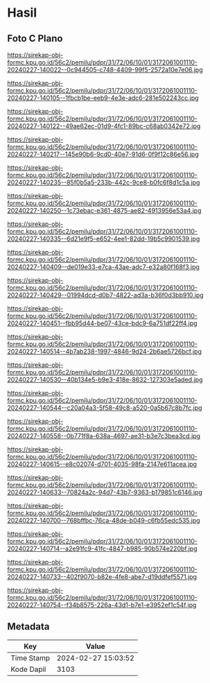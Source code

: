 # Hasil

## Foto C Plano

https://sirekap-obj-formc.kpu.go.id/56c2/pemilu/pdpr/31/72/06/10/01/3172061001110-20240227-140022--0c944505-c748-4409-99f5-2572a10e7e06.jpg

https://sirekap-obj-formc.kpu.go.id/56c2/pemilu/pdpr/31/72/06/10/01/3172061001110-20240227-140105--1fbcb1be-eeb9-4e3e-adc6-281e502243cc.jpg

https://sirekap-obj-formc.kpu.go.id/56c2/pemilu/pdpr/31/72/06/10/01/3172061001110-20240227-140122--49ae62ec-01d9-4fc1-89bc-c68ab0342e72.jpg

https://sirekap-obj-formc.kpu.go.id/56c2/pemilu/pdpr/31/72/06/10/01/3172061001110-20240227-140217--145e90b6-9cd0-40e7-91d6-0f9f12c86e56.jpg

https://sirekap-obj-formc.kpu.go.id/56c2/pemilu/pdpr/31/72/06/10/01/3172061001110-20240227-140235--85f0b5a5-233b-442c-9ce8-b0fc6f8d1c5a.jpg

https://sirekap-obj-formc.kpu.go.id/56c2/pemilu/pdpr/31/72/06/10/01/3172061001110-20240227-140250--1c73ebac-e361-4875-ae82-4913956e53a4.jpg

https://sirekap-obj-formc.kpu.go.id/56c2/pemilu/pdpr/31/72/06/10/01/3172061001110-20240227-140335--6d21e9f5-e652-4ee1-82dd-19b5c9901539.jpg

https://sirekap-obj-formc.kpu.go.id/56c2/pemilu/pdpr/31/72/06/10/01/3172061001110-20240227-140409--de019e33-e7ca-43ae-adc7-e32a80f168f3.jpg

https://sirekap-obj-formc.kpu.go.id/56c2/pemilu/pdpr/31/72/06/10/01/3172061001110-20240227-140429--01994dcd-d0b7-4822-ad3a-b36f0d3bb910.jpg

https://sirekap-obj-formc.kpu.go.id/56c2/pemilu/pdpr/31/72/06/10/01/3172061001110-20240227-140451--fbb95d44-be07-43ce-bdc9-6a751df22ff4.jpg

https://sirekap-obj-formc.kpu.go.id/56c2/pemilu/pdpr/31/72/06/10/01/3172061001110-20240227-140514--4b7ab238-1997-4846-9d24-2b6ae5726bcf.jpg

https://sirekap-obj-formc.kpu.go.id/56c2/pemilu/pdpr/31/72/06/10/01/3172061001110-20240227-140530--40b134e5-b9e3-418e-8632-127303e5aded.jpg

https://sirekap-obj-formc.kpu.go.id/56c2/pemilu/pdpr/31/72/06/10/01/3172061001110-20240227-140544--c20a04a3-5f58-49c8-a520-0a5b67c8b7fc.jpg

https://sirekap-obj-formc.kpu.go.id/56c2/pemilu/pdpr/31/72/06/10/01/3172061001110-20240227-140558--0b771f8a-638a-4697-ae31-b3e7c3bea3cd.jpg

https://sirekap-obj-formc.kpu.go.id/56c2/pemilu/pdpr/31/72/06/10/01/3172061001110-20240227-140615--e8c02074-d701-4035-98fa-2147e611acea.jpg

https://sirekap-obj-formc.kpu.go.id/56c2/pemilu/pdpr/31/72/06/10/01/3172061001110-20240227-140633--70824a2c-94d7-43b7-9363-b179851c6146.jpg

https://sirekap-obj-formc.kpu.go.id/56c2/pemilu/pdpr/31/72/06/10/01/3172061001110-20240227-140700--768bffbc-76ca-48de-b049-c6fb55edc535.jpg

https://sirekap-obj-formc.kpu.go.id/56c2/pemilu/pdpr/31/72/06/10/01/3172061001110-20240227-140714--a2e91fc9-41fc-4847-b985-90b574e220bf.jpg

https://sirekap-obj-formc.kpu.go.id/56c2/pemilu/pdpr/31/72/06/10/01/3172061001110-20240227-140733--402f9070-b82e-4fe8-abe7-d19ddfef5571.jpg

https://sirekap-obj-formc.kpu.go.id/56c2/pemilu/pdpr/31/72/06/10/01/3172061001110-20240227-140754--f34b8575-226a-43d1-b7e1-e3952ef1c54f.jpg


## Metadata

| Key        | Value               |
| ---------- | ------------------- |
| Time Stamp | 2024-02-27 15:03:52 |
| Kode Dapil | 3103                |



